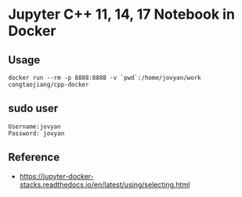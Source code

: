 # Jupyter C++ 11, 14, 17 Notebook in Docker

## Usage
```
docker run --rm -p 8888:8888 -v `pwd`:/home/jovyan/work congtaojiang/cpp-docker
```

## sudo user
```
Username:jovyan
Password: jovyan
```

## Reference
- https://jupyter-docker-stacks.readthedocs.io/en/latest/using/selecting.html